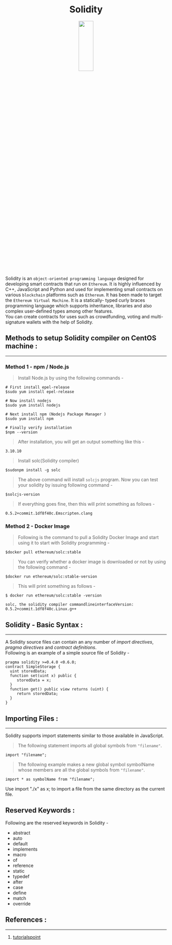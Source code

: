  <h1 align="center"> Solidity </h1>
 <p align = "center">  
 <img src="https://juanblanco.gallerycdn.vsassets.io/extensions/juanblanco/solidity/0.0.133/1634647058397/Microsoft.VisualStudio.Services.Icons.Default" style="width:30%; height:20%; display: block;"/></p>

 Solidity is an `object-oriented programming language` designed for developing smart contracts that run on `Ethereum`. It is highly influenced by C++, JavaScript and Python and  used for implementing small contracts on various `blockchain` platforms such as `Ethereum`. It has been made to target the `Ethereum Virtual Machine`. It is a statically-   typed curly braces programming language which supports inheritance, libraries and also complex user-defined types among other features.   
 You can create contracts for uses such as crowdfunding, voting and multi-signature wallets with the help of Solidity.   
    
      
## Methods to setup Solidity compiler on CentOS machine :
---

### Method 1 - npm / Node.js  
>  Install Node.js by using the following commands -
 ```
# First install epel-release
$sudo yum install epel-release

# Now install nodejs
$sudo yum install nodejs

# Next install npm (Nodejs Package Manager )
$sudo yum install npm

# Finally verify installation
$npm --version
```
> After installation, you will get an output something like this -

```
3.10.10
```
> Install solc(Solidity compiler)
 
```
$sudonpm install -g solc
```
> The above command will install `solcjs` program. Now you can test your solidity by issuing following command -
```
$solcjs-version
```

> If everything goes fine, then this will print something as follows -
```
0.5.2+commit.1df8f40c.Emscripten.clang
```

### Method 2 - Docker Image
> Following is the command to pull a Solidity Docker Image and start using it to start with Solidity programming -
```
$docker pull ethereum/solc:stable
```
> You can verify whether a docker image is downloaded or not by using the following command -
```
$docker run ethereum/solc:stable-version
```
> This will print something as follows -
```
$ docker run ethereum/solc:stable -version

solc, the solidity compiler commandlineinterfaceVersion: 0.5.2+commit.1df8f40c.Linux.g++
```
## Solidity - Basic Syntax :
---
 A Solidity source files can contain an any number of _import directives_, _pragma directives_ and _contract definitions_.  
 Following is an example of a simple source file of Solidity - 
 ```
 pragma solidity >=0.4.0 <0.6.0;
contract SimpleStorage {
   uint storedData;
   function set(uint x) public {
      storedData = x;
   }
   function get() public view returns (uint) {
      return storedData;
   }
}
```
## Importing Files :
---
Solidity supports import statements similar to those available in JavaScript.  
> The following statement imports all global symbols from `"filename"`.  
```
import "filename";
```
> The following example makes a new global symbol symbolName whose members are all the global symbols from `"filename"`.
```
import * as symbolName from "filename";
```
Use import "./x" as x; to import a file from the same directory as the current file.

## Reserved Keywords :
Following are the reserved keywords in Solidity -  

* abstract                  
* auto
* default
* implements
* macro
* of
* reference
* static
* typedef 
* after
* case
* define
* match
* override 

## References :
  ---
 1. [tutorialspoint](https://www.tutorialspoint.com/solidity/index.htm)

